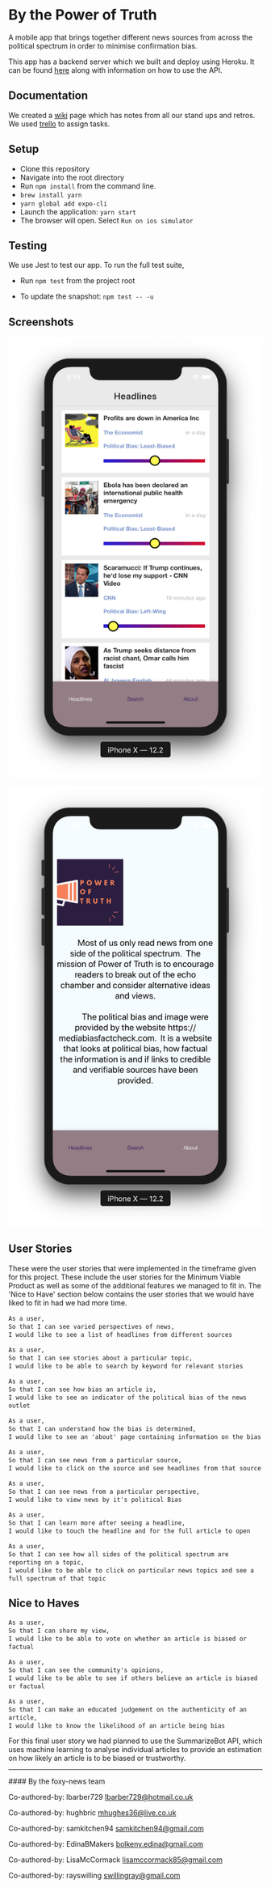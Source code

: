 # By the Power of Truth

A mobile app that brings together different news sources from across the political spectrum in order to minimise confirmation bias.

This app has a backend server which we built and deploy using Heroku. It can be found [here](https://github.com/EdinaBMakers/PowerOfTruthServer) along with information on how to use the API.

## Documentation

We created a [wiki](https://github.com/rayswilling/PowerOfTruth/wiki) page which has notes from all our stand ups and retros. We used [trello](https://trello.com/b/RDFMIatH/foxy-news) to assign tasks.   

## Setup

- Clone this repository
- Navigate into the root directory
- Run `npm install` from the command line.
- `brew install yarn`
- `yarn global add expo-cli`
- Launch the application: `yarn start`
- The browser will open. Select `Run on ios simulator`


## Testing

We use Jest to test our app. To run the full test suite,
- Run `npm test` from the project root

- To update the snapshot: `npm test -- -u`

## Screenshots

![Headlines](./assets/images/headlines.png)

![About](./assets/images/about-page.png)

## User Stories
These were the user stories that were implemented in the timeframe given for this project. These include the user stories for the Minimum Viable Product as well as some of the additional features we managed to fit in. The 'Nice to Have' section below contains the user stories that we would have liked to fit in had we had more time.

```
As a user,
So that I can see varied perspectives of news,
I would like to see a list of headlines from different sources
```

```
As a user,
So that I can see stories about a particular topic,
I would like to be able to search by keyword for relevant stories
```

```
As a user,
So that I can see how bias an article is,
I would like to see an indicator of the political bias of the news outlet
```

```
As a user,
So that I can understand how the bias is determined,
I would like to see an 'about' page containing information on the bias
```

```
As a user,
So that I can see news from a particular source,
I would like to click on the source and see headlines from that source
```

```
As a user,
So that I can see news from a particular perspective,
I would like to view news by it's political Bias
```

```
As a user,
So that I can learn more after seeing a headline,
I would like to touch the headline and for the full article to open
```

```
As a user,
So that I can see how all sides of the political spectrum are reporting on a topic,
I would like to be able to click on particular news topics and see a full spectrum of that topic
```

## Nice to Haves
```
As a user,
So that I can share my view,
I would like to be able to vote on whether an article is biased or factual
```

```
As a user,
So that I can see the community's opinions,
I would like to be able to see if others believe an article is biased or factual
```

```
As a user,
So that I can make an educated judgement on the authenticity of an article,
I would like to know the likelihood of an article being bias
```

For this final user story we had planned to use the SummarizeBot API, which uses machine learning to analyse individual articles to provide an estimation on how likely an article is to be biased or trustworthy.

---

#### By the foxy-news team

Co-authored-by: lbarber729 <lbarber729@hotmail.co.uk>  

Co-authored-by: hughbric <mhughes36@live.co.uk>  

Co-authored-by: samkitchen94 <samkitchen94@gmail.com>  

Co-authored-by: EdinaBMakers <bolkeny.edina@gmail.com>

Co-authored-by: LisaMcCormack <lisamccormack85@gmail.com>

Co-authored-by: rayswilling <swillingray@gmail.com>

